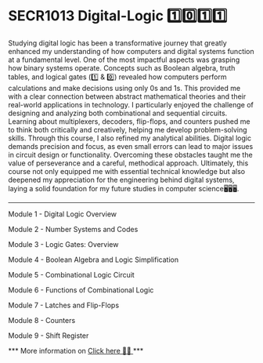 # SECR1013 Digital-Logic 1️⃣0️⃣1️⃣1️⃣
Studying digital logic has been a transformative journey that greatly enhanced my understanding of how computers and digital systems function at a fundamental level. One of the most impactful aspects was grasping how binary systems operate. Concepts such as Boolean algebra, truth tables, and logical gates (1️⃣ & 0️⃣) revealed how computers perform calculations and make decisions using only 0s and 1s. This provided me with a clear connection between abstract mathematical theories and their real-world applications in technology. I particularly enjoyed the challenge of designing and analyzing both combinational and sequential circuits. Learning about multiplexers, decoders, flip-flops, and counters pushed me to think both critically and creatively, helping me develop problem-solving skills. Through this course, I also refined my analytical abilities. Digital logic demands precision and focus, as even small errors can lead to major issues in circuit design or functionality. Overcoming these obstacles taught me the value of perseverance and a careful, methodical approach. Ultimately, this course not only equipped me with essential technical knowledge but also deepened my appreciation for the engineering behind digital systems, laying a solid foundation for my future studies in computer science🖥️🖥️🖥️.

<hr>

Module 1 - Digital Logic Overview

Module 2 - Number Systems and Codes

Module 3 - Logic Gates: Overview

Module 4 - Boolean Algebra and Logic Simplification

Module 5 - Combinational Logic Circuit

Module 6 - Functions of Combinational Logic

Module 7 - Latches and Flip-Flops 

Module 8 - Counters

Module 9 - Shift Register

*** More information on [Click here 🌟🌟 ](https://edwinoo05.github.io/dl.html) ***
